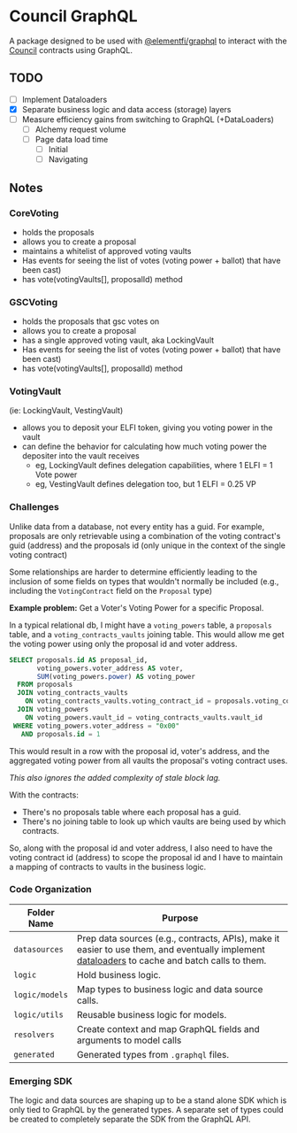 # Council GraphQL

A package designed to be used with [@elementfi/graphql](https://github.com/delvtech/frontend-monorepo/tree/main/packages/graphql) to interact with the [Council](https://github.com/delvtech/council) contracts using GraphQL.

## TODO

- [ ] Implement Dataloaders
- [x] Separate business logic and data access (storage) layers
- [ ] Measure efficiency gains from switching to GraphQL (+DataLoaders)
  - [ ] Alchemy request volume
  - [ ] Page data load time
    - [ ] Initial
    - [ ] Navigating

## Notes

### CoreVoting

- holds the proposals
- allows you to create a proposal
- maintains a whitelist of approved voting vaults
- Has events for seeing the list of votes (voting power + ballot) that have been cast)
- has vote(votingVaults[], proposalId) method

### GSCVoting

- holds the proposals that gsc votes on
- allows you to create a proposal
- has a single approved voting vault, aka LockingVault
- Has events for seeing the list of votes (voting power + ballot) that have been cast)
- has vote(votingVaults[], proposalId) method

### VotingVault

(ie: LockingVault, VestingVault)

- allows you to deposit your ELFI token, giving you voting power in the vault
- can define the behavior for calculating how much voting power the depositer into the vault receives
  - eg, LockingVault defines delegation capabilities, where 1 ELFI = 1 Vote power
  - eg, VestingVault defines delegation too, but 1 ELFI = 0.25 VP

### Challenges

Unlike data from a database, not every entity has a guid. For example, proposals are only retrievable using a combination of the voting contract's guid (address) and the proposals id (only unique in the context of the single voting contract)

Some relationships are harder to determine efficiently leading to the inclusion of some fields on types that wouldn't normally be included (e.g., including the `VotingContract` field on the `Proposal` type)

**Example problem:** Get a Voter's Voting Power for a specific Proposal.

In a typical relational db, I might have a `voting_powers` table, a `proposals` table, and a `voting_contracts_vaults` joining table. This would allow me get the voting power using only the proposal id and voter address.

```sql
SELECT proposals.id AS proposal_id,
       voting_powers.voter_address AS voter,
       SUM(voting_powers.power) AS voting_power
  FROM proposals
  JOIN voting_contracts_vaults
    ON voting_contracts_vaults.voting_contract_id = proposals.voting_contract_id
  JOIN voting_powers
    ON voting_powers.vault_id = voting_contracts_vaults.vault_id
 WHERE voting_powers.voter_address = "0x00"
   AND proposals.id = 1
```

This would result in a row with the proposal id, voter's address, and the aggregated voting power from all vaults the proposal's voting contract uses.

_This also ignores the added complexity of stale block lag._

With the contracts:

- There's no proposals table where each proposal has a guid.
- There's no joining table to look up which vaults are being used by which contracts.

So, along with the proposal id and voter address, I also need to have the voting contract id (address) to scope the proposal id and I have to maintain a mapping of contracts to vaults in the business logic.

### Code Organization

| Folder Name    | Purpose                                                                                                                                                                                |
| -------------- | -------------------------------------------------------------------------------------------------------------------------------------------------------------------------------------- |
| `datasources`  | Prep data sources (e.g., contracts, APIs), make it easier to use them, and eventually implement [dataloaders](https://github.com/graphql/dataloader) to cache and batch calls to them. |
| `logic`        | Hold business logic.                                                                                                                                                                   |
| `logic/models` | Map types to business logic and data source calls.                                                                                                                                     |
| `logic/utils`  | Reusable business logic for models.                                                                                                                                                    |
| `resolvers`    | Create context and map GraphQL fields and arguments to model calls                                                                                                                     |
| `generated`    | Generated types from `.graphql` files.                                                                                                                                                 |

### Emerging SDK

The logic and data sources are shaping up to be a stand alone SDK which is only tied to GraphQL by the generated types. A separate set of types could be created to completely separate the SDK from the GraphQL API.
